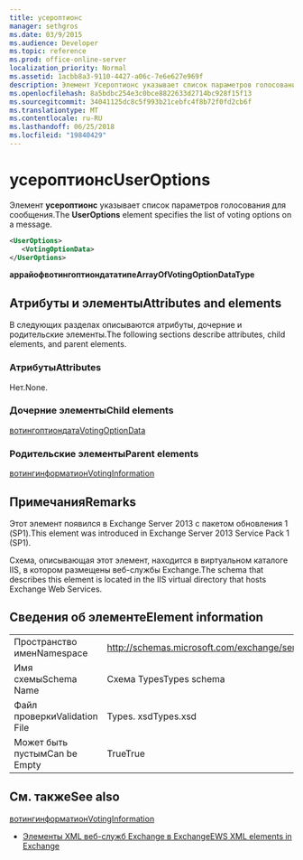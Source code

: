 ```yaml
---
title: усероптионс
manager: sethgros
ms.date: 03/9/2015
ms.audience: Developer
ms.topic: reference
ms.prod: office-online-server
localization_priority: Normal
ms.assetid: 1acbb8a3-9110-4427-a06c-7e6e627e969f
description: Элемент Усероптионс указывает список параметров голосования для сообщения.
ms.openlocfilehash: 8a5bdbc254e3c0bce8822633d2714bc928f15f13
ms.sourcegitcommit: 34041125dc8c5f993b21cebfc4f8b72f0fd2cb6f
ms.translationtype: MT
ms.contentlocale: ru-RU
ms.lasthandoff: 06/25/2018
ms.locfileid: "19840429"
---
```

# <a name="useroptions"></a><span data-ttu-id="d4212-103">усероптионс</span><span class="sxs-lookup"><span data-stu-id="d4212-103">UserOptions</span></span>

<span data-ttu-id="d4212-104">Элемент **усероптионс** указывает список параметров голосования для сообщения.</span><span class="sxs-lookup"><span data-stu-id="d4212-104">The **UserOptions** element specifies the list of voting options on a message.</span></span> 
  
```XML
<UserOptions>
   <VotingOptionData>
</UserOptions>
```

 <span data-ttu-id="d4212-105">**аррайофвотингоптиондататипе**</span><span class="sxs-lookup"><span data-stu-id="d4212-105">**ArrayOfVotingOptionDataType**</span></span>
## <a name="attributes-and-elements"></a><span data-ttu-id="d4212-106">Атрибуты и элементы</span><span class="sxs-lookup"><span data-stu-id="d4212-106">Attributes and elements</span></span>

<span data-ttu-id="d4212-107">В следующих разделах описываются атрибуты, дочерние и родительские элементы.</span><span class="sxs-lookup"><span data-stu-id="d4212-107">The following sections describe attributes, child elements, and parent elements.</span></span>
  
### <a name="attributes"></a><span data-ttu-id="d4212-108">Атрибуты</span><span class="sxs-lookup"><span data-stu-id="d4212-108">Attributes</span></span>

<span data-ttu-id="d4212-109">Нет.</span><span class="sxs-lookup"><span data-stu-id="d4212-109">None.</span></span>
  
### <a name="child-elements"></a><span data-ttu-id="d4212-110">Дочерние элементы</span><span class="sxs-lookup"><span data-stu-id="d4212-110">Child elements</span></span>

[<span data-ttu-id="d4212-111">вотингоптиондата</span><span class="sxs-lookup"><span data-stu-id="d4212-111">VotingOptionData</span></span>](votingoptiondata.md)
  
### <a name="parent-elements"></a><span data-ttu-id="d4212-112">Родительские элементы</span><span class="sxs-lookup"><span data-stu-id="d4212-112">Parent elements</span></span>

[<span data-ttu-id="d4212-113">вотингинформатион</span><span class="sxs-lookup"><span data-stu-id="d4212-113">VotingInformation</span></span>](votinginformation.md)
  
## <a name="remarks"></a><span data-ttu-id="d4212-114">Примечания</span><span class="sxs-lookup"><span data-stu-id="d4212-114">Remarks</span></span>

<span data-ttu-id="d4212-115">Этот элемент появился в Exchange Server 2013 с пакетом обновления 1 (SP1).</span><span class="sxs-lookup"><span data-stu-id="d4212-115">This element was introduced in Exchange Server 2013 Service Pack 1 (SP1).</span></span>
  
<span data-ttu-id="d4212-116">Схема, описывающая этот элемент, находится в виртуальном каталоге IIS, в котором размещены веб-службы Exchange.</span><span class="sxs-lookup"><span data-stu-id="d4212-116">The schema that describes this element is located in the IIS virtual directory that hosts Exchange Web Services.</span></span>
  
## <a name="element-information"></a><span data-ttu-id="d4212-117">Сведения об элементе</span><span class="sxs-lookup"><span data-stu-id="d4212-117">Element information</span></span>

|||
|:-----|:-----|
|<span data-ttu-id="d4212-118">Пространство имен</span><span class="sxs-lookup"><span data-stu-id="d4212-118">Namespace</span></span>  <br/> |http://schemas.microsoft.com/exchange/services/2006/types  <br/> |
|<span data-ttu-id="d4212-119">Имя схемы</span><span class="sxs-lookup"><span data-stu-id="d4212-119">Schema Name</span></span>  <br/> |<span data-ttu-id="d4212-120">Схема Types</span><span class="sxs-lookup"><span data-stu-id="d4212-120">Types schema</span></span>  <br/> |
|<span data-ttu-id="d4212-121">Файл проверки</span><span class="sxs-lookup"><span data-stu-id="d4212-121">Validation File</span></span>  <br/> |<span data-ttu-id="d4212-122">Types. xsd</span><span class="sxs-lookup"><span data-stu-id="d4212-122">Types.xsd</span></span>  <br/> |
|<span data-ttu-id="d4212-123">Может быть пустым</span><span class="sxs-lookup"><span data-stu-id="d4212-123">Can be Empty</span></span>  <br/> |<span data-ttu-id="d4212-124">True</span><span class="sxs-lookup"><span data-stu-id="d4212-124">True</span></span>  <br/> |
   
## <a name="see-also"></a><span data-ttu-id="d4212-125">См. также</span><span class="sxs-lookup"><span data-stu-id="d4212-125">See also</span></span>



[<span data-ttu-id="d4212-126">вотингинформатион</span><span class="sxs-lookup"><span data-stu-id="d4212-126">VotingInformation</span></span>](votinginformation.md)


- [<span data-ttu-id="d4212-127">Элементы XML веб-служб Exchange в Exchange</span><span class="sxs-lookup"><span data-stu-id="d4212-127">EWS XML elements in Exchange</span></span>](ews-xml-elements-in-exchange.md)

